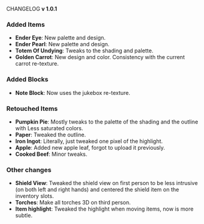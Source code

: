 CHANGELOG **v 1.0.1**

### Added Items
- **Ender Eye**: New palette and design.
- **Ender Pearl**: New palette and design.
- **Totem Of Undying**: Tweaks to the shading and palette.
- **Golden Carrot**: New design and color. Consistency with the current carrot re-texture.

### Added Blocks
- **Note Block**: Now uses the jukebox re-texture.

### Retouched Items
- **Pumpkin Pie**: Mostly tweaks to the palette of the shading and the outline with Less saturated colors. 
- **Paper**: Tweaked the outline.
- **Iron Ingot**: Literally, just tweaked one pixel of the highlight.
- **Apple**: Added new apple leaf, forgot to upload it previously.
- **Cooked Beef**: Minor tweaks.


### Other changes
- **Shield View**: Tweaked the shield view on first person to be less intrusive (on both left and right hands) and centered the shield item on the inventory slots.
- **Torches**: Make all torches 3D on third person.
- **Item highlight**: Tweaked the highlight when moving items, now is more subtle.